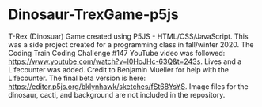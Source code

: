 # Dinosaur-TrexGame-p5js
T-Rex (Dinosuar) Game created using P5JS - HTML/CSS/JavaScript. 
This was a side project created for a programming class in fall/winter 2020. The Coding Train Coding Challenge #147 YouTube video was followed: https://www.youtube.com/watch?v=l0HoJHc-63Q&t=243s. 
Lives and a Lifecounter was added. Credit to Benjamin Mueller for help with the Lifecounter.
The final beta version is here: https://editor.p5js.org/bklynhawk/sketches/fSt68YsYS. 
Image files for the dinosaur, cacti, and background are not included in the repository.
